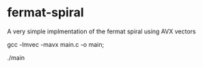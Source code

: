 # fermat-spiral









A very simple implmentation of the fermat spiral using AVX vectors




gcc -lmvec -mavx main.c -o main;

./main
